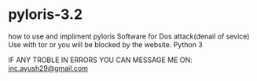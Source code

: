 # pyloris-3.2
how to use and impliment pyloris
Software for Dos attack(denail of sevice)
Use with tor or you will be blocked by the website.
Python 3

IF ANY TROBLE IN ERRORS YOU CAN MESSAGE ME ON:
inc.ayush29@gmail.com
